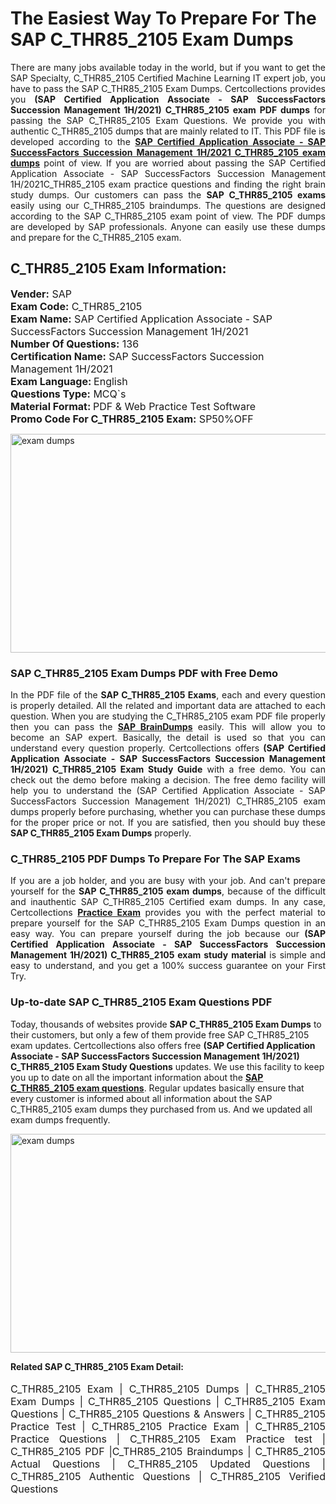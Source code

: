 <h1>The Easiest Way To Prepare For The SAP C_THR85_2105 Exam Dumps</h1> <p style="text-align:justify">There are many jobs available today in the world, but if you want to get the SAP Specialty, C_THR85_2105 Certified Machine Learning IT expert job, you have to pass the SAP C_THR85_2105 Exam Dumps. Certcollections provides you <strong>(SAP Certified Application Associate - SAP SuccessFactors Succession Management 1H/2021) C_THR85_2105 exam PDF dumps</strong> for passing the SAP C_THR85_2105 Exam Questions. We provide you with authentic C_THR85_2105 dumps that are mainly related to IT. This PDF file is developed according to the <a href="https://www.certsofficial.com/sap/c_thr85_2105-questions"><strong>SAP Certified Application Associate - SAP SuccessFactors Succession Management 1H/2021 C_THR85_2105 exam dumps</strong></a> point of view. If you are worried about passing the SAP Certified Application Associate - SAP SuccessFactors Succession Management 1H/2021C_THR85_2105 exam practice questions and finding the right brain study dumps. Our customers can pass the <strong>SAP C_THR85_2105 exams </strong>easily using our C_THR85_2105 braindumps. The questions are designed according to the SAP C_THR85_2105 exam point of view. The PDF dumps are developed by SAP professionals. Anyone can easily use these dumps and prepare for the C_THR85_2105 exam.</p> <h2><strong>C_THR85_2105 Exam Information:</strong></h2> <p><span style="font-size:16px"><strong>Vender:</strong> SAP<br /> <strong>Exam Code:</strong> C_THR85_2105<br /> <strong>Exam Name:</strong> SAP Certified Application Associate - SAP SuccessFactors Succession Management 1H/2021<br /> <strong>Number Of Questions:</strong> 136<br /> <strong>Certification Name:</strong> SAP SuccessFactors Succession Management 1H/2021<br /> <strong>Exam Language: </strong>English<br /> <strong>Questions Type:</strong> MCQ`s<br /> <strong>Material Format: </strong>PDF & Web Practice Test Software<br /> <strong>Promo Code For C_THR85_2105 Exam:</strong> SP50%OFF</span></p> <p><a href="https://www.certsofficial.com/sap/c_thr85_2105-questions" rel="no-follow"><img alt="exam dumps" src="https://www.certcollections.com/uploads/content/certsofficial.jpg" style="height:350px; width:750px" /></a></p> <h3><strong>SAP C_THR85_2105 Exam Dumps PDF with Free Demo</strong></h3> <p style="text-align:justify">In the PDF file of the <strong>SAP C_THR85_2105 Exams</strong>, each and every question is properly detailed. All the related and important data are attached to each question. When you are studying the C_THR85_2105 exam PDF file properly then you can pass the <a href="https://www.certsofficial.com/sap-dumps"><strong>SAP BrainDumps</strong></a> easily. This will allow you to become an SAP expert. Basically, the detail is used so that you can understand every question properly. Certcollections offers <strong>(SAP Certified Application Associate - SAP SuccessFactors Succession Management 1H/2021) C_THR85_2105 Exam Study Guide</strong> with a free demo. You can check out the demo before making a decision. The free demo facility will help you to understand the (SAP Certified Application Associate - SAP SuccessFactors Succession Management 1H/2021) C_THR85_2105 exam dumps properly before purchasing, whether you can purchase these dumps for the proper price or not. If you are satisfied, then you should buy these <strong>SAP C_THR85_2105 Exam Dumps</strong> properly.</p> <h3><strong>C_THR85_2105 PDF Dumps To Prepare For The SAP Exams</strong></h3> <p style="text-align:justify">If you are a job holder, and you are busy with your job. And can't prepare yourself for the <strong>SAP C_THR85_2105 exam dumps</strong>, because of the difficult and inauthentic SAP C_THR85_2105 Certified exam dumps. In any case, Certcollections <strong><a href="https://www.certsofficial.com/">Practice Exam</a></strong> provides you with the perfect material to prepare yourself for the SAP C_THR85_2105 Exam Dumps question in an easy way. You can prepare yourself during the job because our <strong>(SAP Certified Application Associate - SAP SuccessFactors Succession Management 1H/2021) C_THR85_2105 exam study material</strong> is simple and easy to understand, and you get a 100% success guarantee on your First Try.</p> <h3><strong>Up-to-date SAP C_THR85_2105 Exam Questions PDF</strong></h3> <p>Today, thousands of websites provide <strong>SAP C_THR85_2105 Exam Dumps</strong> to their customers, but only a few of them provide free SAP C_THR85_2105 exam updates. Certcollections also offers free <strong>(SAP Certified Application Associate - SAP SuccessFactors Succession Management 1H/2021) C_THR85_2105 Exam Study Questions</strong> updates. We use this facility to keep you up to date on all the important information about the <a href="https://www.certsofficial.com/sap/c_thr85_2105-questions"><strong>SAP C_THR85_2105 exam questions</strong></a>. Regular updates basically ensure that every customer is informed about all information about the SAP C_THR85_2105 exam dumps they purchased from us. And we updated all exam dumps frequently.</p> <p><a href="https://www.certsofficial.com/sap/c_thr85_2105-questions"><img alt="exam dumps " src="https://www.certcollections.com/uploads/content/certsofficial2.jpg" style="height:350px; width:750px" /></a></p> <p style="text-align:justify"><span style="font-size:14px"><strong>Related SAP C_THR85_2105 Exam Detail:</strong></span><br /> <br /> <span style="font-size:16px">C_THR85_2105 Exam | C_THR85_2105 Dumps | C_THR85_2105 Exam Dumps | C_THR85_2105 Questions | C_THR85_2105 Exam Questions | C_THR85_2105 Questions & Answers | C_THR85_2105 Practice Test | C_THR85_2105 Practice Exam | C_THR85_2105 Practice Questions | C_THR85_2105 Exam Practice test | C_THR85_2105 PDF |C_THR85_2105 Braindumps | C_THR85_2105 Actual Questions | C_THR85_2105 Updated Questions | C_THR85_2105 Authentic Questions | C_THR85_2105 Verified Questions</span></p>

